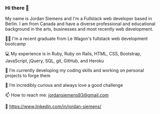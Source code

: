 ### Hi there 👋

My name is Jordan Siemens and I'm a Fullstack web developer based in Berlin. I am from Canada and have a diverse professional and educational background in the arts, businesses and most recently web development.

:man_student:	 I'm a recent graduate from Le Wagon's fullstack web development bootcamp

:computer: My experience is in Ruby, Ruby on Rails, HTML, CSS, Bootstrap, JavaScript, jQuery, SQL, git, GitHub, and Heroku

🌱 I’m currently developing my coding skills and working on personal projects to forge them

🤔 I’m incredibly curious and always love a good challenge

📫 How to reach me: jordansiemens93@gmail.com

:link: https://www.linkedin.com/in/jordan-siemens/

